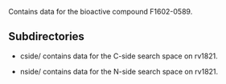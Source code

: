 Contains data for the bioactive compound F1602-0589.

## Subdirectories

- cside/ contains data for the C-side search space on rv1821.

- nside/ contains data for the N-side search space on rv1821.

